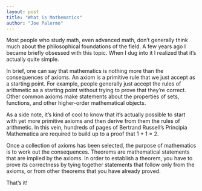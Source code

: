 ```yaml
---
layout: post
title: "What is Mathematics"
author: "Joe Palermo"
---
```


Most people who study math, even advanced math, don’t generally think much about the philosophical foundations of the field. A few years ago I became briefly obsessed with this topic. When I dug into it I realized that it’s actually quite simple.

In brief, one can say that mathematics is nothing more than the consequences of axioms. An axiom is a primitive rule that we just accept as a starting point. For example, people generally just accept the rules of arithmetic as a starting point without trying to prove that they’re correct. Other common axioms make statements about the properties of sets, functions, and other higher-order mathematical objects.

As a side note, it’s kind of cool to know that it’s actually possible to start with yet more primitive axioms and then derive from them the rules of arithmetic. In this vein, hundreds of pages of Bertrand Russell’s Principia Mathematica are required to build up to a proof that 1 + 1 = 2.

Once a collection of axioms has been selected, the purpose of mathematics is to work out the consequences. Theorems are mathematical statements that are implied by the axioms. In order to establish a theorem, you have to prove its correctness by tying together statements that follow only from the axioms, or from other theorems that you have already proved.

That’s it!
